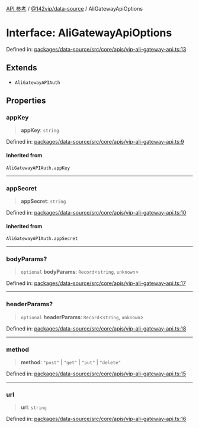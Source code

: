 [API 参考](../wiki/Home) / [@142vip/data-source](../wiki/@142vip.data-source) / AliGatewayApiOptions

# Interface: AliGatewayApiOptions

Defined in: [packages/data-source/src/core/apis/vip-ali-gateway-api.ts:13](https://github.com/142vip/core-x/blob/15d5bc9ef4bece78c0e60bdf074a2d245f625100/packages/data-source/src/core/apis/vip-ali-gateway-api.ts#L13)

## Extends

* `AliGatewayAPIAuth`

## Properties

### appKey

> **appKey**: `string`

Defined in: [packages/data-source/src/core/apis/vip-ali-gateway-api.ts:9](https://github.com/142vip/core-x/blob/15d5bc9ef4bece78c0e60bdf074a2d245f625100/packages/data-source/src/core/apis/vip-ali-gateway-api.ts#L9)

#### Inherited from

`AliGatewayAPIAuth.appKey`

***

### appSecret

> **appSecret**: `string`

Defined in: [packages/data-source/src/core/apis/vip-ali-gateway-api.ts:10](https://github.com/142vip/core-x/blob/15d5bc9ef4bece78c0e60bdf074a2d245f625100/packages/data-source/src/core/apis/vip-ali-gateway-api.ts#L10)

#### Inherited from

`AliGatewayAPIAuth.appSecret`

***

### bodyParams?

> `optional` **bodyParams**: `Record`<`string`, `unknown`>

Defined in: [packages/data-source/src/core/apis/vip-ali-gateway-api.ts:17](https://github.com/142vip/core-x/blob/15d5bc9ef4bece78c0e60bdf074a2d245f625100/packages/data-source/src/core/apis/vip-ali-gateway-api.ts#L17)

***

### headerParams?

> `optional` **headerParams**: `Record`<`string`, `unknown`>

Defined in: [packages/data-source/src/core/apis/vip-ali-gateway-api.ts:18](https://github.com/142vip/core-x/blob/15d5bc9ef4bece78c0e60bdf074a2d245f625100/packages/data-source/src/core/apis/vip-ali-gateway-api.ts#L18)

***

### method

> **method**: `"post"` | `"get"` | `"put"` | `"delete"`

Defined in: [packages/data-source/src/core/apis/vip-ali-gateway-api.ts:15](https://github.com/142vip/core-x/blob/15d5bc9ef4bece78c0e60bdf074a2d245f625100/packages/data-source/src/core/apis/vip-ali-gateway-api.ts#L15)

***

### url

> **url**: `string`

Defined in: [packages/data-source/src/core/apis/vip-ali-gateway-api.ts:16](https://github.com/142vip/core-x/blob/15d5bc9ef4bece78c0e60bdf074a2d245f625100/packages/data-source/src/core/apis/vip-ali-gateway-api.ts#L16)

